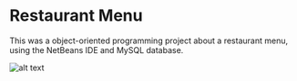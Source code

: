 # Restaurant Menu
This was a object-oriented programming project about a restaurant menu, using the NetBeans IDE and MySQL database.

![alt text](https://github.com/ThiagoAKAtrist/blob/restaurant_menu/diagram.png?raw=true)
